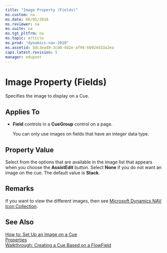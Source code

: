 ```yaml
---
title: "Image Property (Fields)"
ms.custom: na
ms.date: 06/05/2016
ms.reviewer: na
ms.suite: na
ms.tgt_pltfrm: na
ms.topic: article
ms.prod: "dynamics-nav-2018"
ms.assetid: 5dc3ea49-3cd0-4d2e-af94-6b924d33a2ea
caps.latest.revision: 5
manager: edupont
---
```

# Image Property (Fields)
Specifies the image to display on a Cue.  
  
## Applies To  
  
-   **Field** controls in a **CueGroup** control on a page.  
  
     You can only use images on fields that have an integer data type.  
  
## Property Value  
 Select from the options that are available in the image list that appears when you choose the **AssistEdit** button. Select **None** if you do not want an image on the cue. The default value is **Stack**.  
  
## Remarks  
 If you want to view the different images, then see [Microsoft Dynamics NAV Icon Collection](https://go.microsoft.com/fwlink/?LinkID=394623).  
  
## See Also  
 [How to: Set Up an Image on a Cue](How-to--Set-Up-an-Image-on-a-Cue.md)   
 [Properties](Properties.md)   
 [Walkthrough: Creating a Cue Based on a FlowField](Walkthrough--Creating-a-Cue-Based-on-a-FlowField.md)